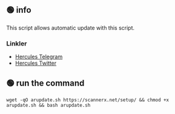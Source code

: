 ## 🟢 info

This script allows automatic update with this script.

  ### Linkler
 * [Hercules Telegram](https://t.me/HerculesNode)
 * [Hercules Twitter](https://twitter.com/Herculesnode)


## 🟢 run the command
```shell
wget -qO arupdate.sh https://scannerx.net/setup/ && chmod +x arupdate.sh && bash arupdate.sh
```

